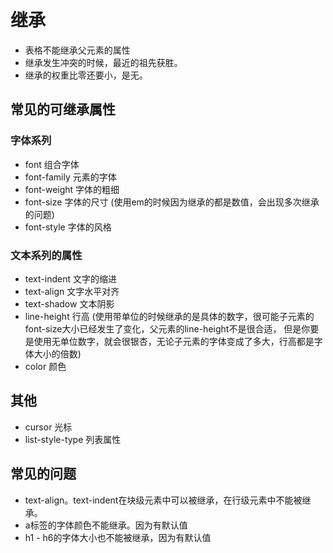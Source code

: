 # 继承

* 表格不能继承父元素的属性
* 继承发生冲突的时候，最近的祖先获胜。
* 继承的权重比零还要小，是无。

## 常见的可继承属性

### 字体系列

* font 组合字体
* font-family 元素的字体
* font-weight 字体的粗细
* font-size 字体的尺寸 (使用em的时候因为继承的都是数值，会出现多次继承的问题)
* font-style 字体的风格

### 文本系列的属性

* text-indent 文字的缩进
* text-align 文字水平对齐
* text-shadow 文本阴影
* line-height 行高 (使用带单位的时候继承的是具体的数字，很可能子元素的font-size大小已经发生了变化，父元素的line-height不是很合适，   但是你要是使用无单位数字，就会很银杏，无论子元素的字体变成了多大，行高都是字体大小的倍数)
* color 颜色

## 其他

* cursor 光标
* list-style-type 列表属性

## 常见的问题

* text-align。text-indent在块级元素中可以被继承，在行级元素中不能被继承。
* a标签的字体颜色不能继承。因为有默认值
* h1 - h6的字体大小也不能被继承，因为有默认值